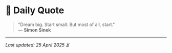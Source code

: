 # 📜 Daily Quote

> "Dream big. Start small. But most of all, start."  
> — **Simon Sinek**

---

_Last updated: 25 April 2025 ⏳_
